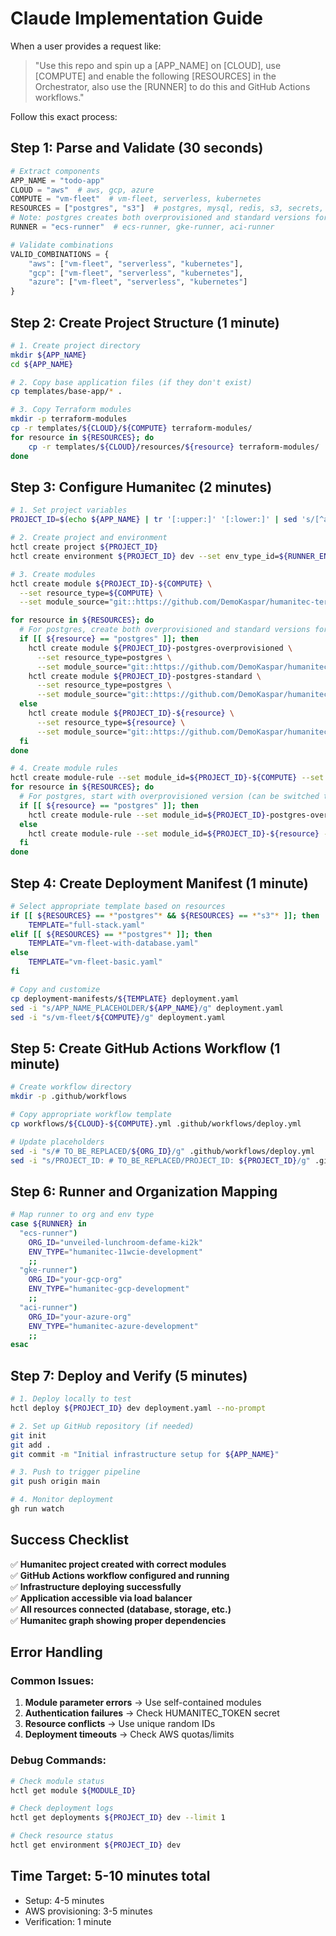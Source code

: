 # Claude Implementation Guide

When a user provides a request like:
> "Use this repo and spin up a [APP_NAME] on [CLOUD], use [COMPUTE] and enable the following [RESOURCES] in the Orchestrator, also use the [RUNNER] to do this and GitHub Actions workflows."

Follow this exact process:

## Step 1: Parse and Validate (30 seconds)

```python
# Extract components
APP_NAME = "todo-app"
CLOUD = "aws"  # aws, gcp, azure
COMPUTE = "vm-fleet"  # vm-fleet, serverless, kubernetes
RESOURCES = ["postgres", "s3"]  # postgres, mysql, redis, s3, secrets, dns
# Note: postgres creates both overprovisioned and standard versions for cost demos
RUNNER = "ecs-runner"  # ecs-runner, gke-runner, aci-runner

# Validate combinations
VALID_COMBINATIONS = {
    "aws": ["vm-fleet", "serverless", "kubernetes"],
    "gcp": ["vm-fleet", "serverless", "kubernetes"], 
    "azure": ["vm-fleet", "serverless", "kubernetes"]
}
```

## Step 2: Create Project Structure (1 minute)

```bash
# 1. Create project directory
mkdir ${APP_NAME}
cd ${APP_NAME}

# 2. Copy base application files (if they don't exist)
cp templates/base-app/* .

# 3. Copy Terraform modules
mkdir -p terraform-modules
cp -r templates/${CLOUD}/${COMPUTE} terraform-modules/
for resource in ${RESOURCES}; do
    cp -r templates/${CLOUD}/resources/${resource} terraform-modules/
done
```

## Step 3: Configure Humanitec (2 minutes)

```bash
# 1. Set project variables
PROJECT_ID=$(echo ${APP_NAME} | tr '[:upper:]' '[:lower:]' | sed 's/[^a-z0-9-]/-/g')

# 2. Create project and environment
hctl create project ${PROJECT_ID}
hctl create environment ${PROJECT_ID} dev --set env_type_id=${RUNNER_ENV_TYPE}

# 3. Create modules
hctl create module ${PROJECT_ID}-${COMPUTE} \
  --set resource_type=${COMPUTE} \
  --set module_source="git::https://github.com/DemoKaspar/humanitec-terraform-modules.git//${COMPUTE}"

for resource in ${RESOURCES}; do
  # For postgres, create both overprovisioned and standard versions for downsizing demos
  if [[ ${resource} == "postgres" ]]; then
    hctl create module ${PROJECT_ID}-postgres-overprovisioned \
      --set resource_type=postgres \
      --set module_source="git::https://github.com/DemoKaspar/humanitec-terraform-modules.git//postgres-overprovisioned"
    hctl create module ${PROJECT_ID}-postgres-standard \
      --set resource_type=postgres \
      --set module_source="git::https://github.com/DemoKaspar/humanitec-terraform-modules.git//postgres-standard"
  else
    hctl create module ${PROJECT_ID}-${resource} \
      --set resource_type=${resource} \
      --set module_source="git::https://github.com/DemoKaspar/humanitec-terraform-modules.git//resources/${resource}"
  fi
done

# 4. Create module rules
hctl create module-rule --set module_id=${PROJECT_ID}-${COMPUTE} --set project_id=${PROJECT_ID}
for resource in ${RESOURCES}; do
  # For postgres, start with overprovisioned version (can be switched to standard later for cost demos)
  if [[ ${resource} == "postgres" ]]; then
    hctl create module-rule --set module_id=${PROJECT_ID}-postgres-overprovisioned --set project_id=${PROJECT_ID}
  else
    hctl create module-rule --set module_id=${PROJECT_ID}-${resource} --set project_id=${PROJECT_ID}
  fi
done
```

## Step 4: Create Deployment Manifest (1 minute)

```bash
# Select appropriate template based on resources
if [[ ${RESOURCES} == *"postgres"* && ${RESOURCES} == *"s3"* ]]; then
    TEMPLATE="full-stack.yaml"
elif [[ ${RESOURCES} == *"postgres"* ]]; then
    TEMPLATE="vm-fleet-with-database.yaml"
else
    TEMPLATE="vm-fleet-basic.yaml"
fi

# Copy and customize
cp deployment-manifests/${TEMPLATE} deployment.yaml
sed -i "s/APP_NAME_PLACEHOLDER/${APP_NAME}/g" deployment.yaml
sed -i "s/vm-fleet/${COMPUTE}/g" deployment.yaml
```

## Step 5: Create GitHub Actions Workflow (1 minute)

```bash
# Create workflow directory
mkdir -p .github/workflows

# Copy appropriate workflow template
cp workflows/${CLOUD}-${COMPUTE}.yml .github/workflows/deploy.yml

# Update placeholders
sed -i "s/# TO_BE_REPLACED/${ORG_ID}/g" .github/workflows/deploy.yml
sed -i "s/PROJECT_ID: # TO_BE_REPLACED/PROJECT_ID: ${PROJECT_ID}/g" .github/workflows/deploy.yml
```

## Step 6: Runner and Organization Mapping

```bash
# Map runner to org and env type
case ${RUNNER} in
  "ecs-runner")
    ORG_ID="unveiled-lunchroom-defame-ki2k"
    ENV_TYPE="humanitec-11wcie-development"
    ;;
  "gke-runner")
    ORG_ID="your-gcp-org"
    ENV_TYPE="humanitec-gcp-development" 
    ;;
  "aci-runner")
    ORG_ID="your-azure-org"
    ENV_TYPE="humanitec-azure-development"
    ;;
esac
```

## Step 7: Deploy and Verify (5 minutes)

```bash
# 1. Deploy locally to test
hctl deploy ${PROJECT_ID} dev deployment.yaml --no-prompt

# 2. Set up GitHub repository (if needed)
git init
git add .
git commit -m "Initial infrastructure setup for ${APP_NAME}"

# 3. Push to trigger pipeline
git push origin main

# 4. Monitor deployment
gh run watch
```

## Success Checklist

✅ **Humanitec project created with correct modules**  
✅ **GitHub Actions workflow configured and running**  
✅ **Infrastructure deploying successfully**  
✅ **Application accessible via load balancer**  
✅ **All resources connected (database, storage, etc.)**  
✅ **Humanitec graph showing proper dependencies**  

## Error Handling

### Common Issues:
1. **Module parameter errors** → Use self-contained modules
2. **Authentication failures** → Check HUMANITEC_TOKEN secret
3. **Resource conflicts** → Use unique random IDs
4. **Deployment timeouts** → Check AWS quotas/limits

### Debug Commands:
```bash
# Check module status
hctl get module ${MODULE_ID}

# Check deployment logs  
hctl get deployments ${PROJECT_ID} dev --limit 1

# Check resource status
hctl get environment ${PROJECT_ID} dev
```

## Time Target: 5-10 minutes total
- Setup: 4-5 minutes
- AWS provisioning: 3-5 minutes  
- Verification: 1 minute